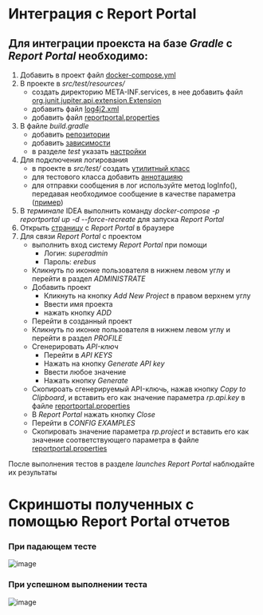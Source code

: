 # Интеграция с Report Portal
## Для интеграции проекста на базе _Gradle_ с _Report Portal_ необходимо:
1. Добавить в проект файл [docker-compose.yml](https://github.com/reportportal/reportportal/blob/master/docker-compose.yml)
2. В проекте в _src/test/resources/_
    - создать директорию META-INF.services, в нее добавить файл [org.junit.jupiter.api.extension.Extension](https://github.com/Dmitry-1994/JavaAQA_HW9_ReportPortal/blob/main/src/test/resources/META-INF/services/org.junit.jupiter.api.extension.Extension)
    - добавить файл [log4j2.xml](https://github.com/Dmitry-1994/JavaAQA_HW9_ReportPortal/blob/main/src/test/resources/log4j2.xml)
    - добавить файл [reportportal.properties](https://github.com/Dmitry-1994/JavaAQA_HW9_ReportPortal/blob/main/src/test/resources/reportportal.properties)
3. В файле _build.gradle_
    - добавить [репозитории](https://github.com/Dmitry-1994/JavaAQA_HW9_ReportPortal/blob/9dbf1b1d02871809671b51287fd1e15b068ea1d2/build.gradle#L14-L16)
    - добавить [зависимости](https://github.com/Dmitry-1994/JavaAQA_HW9_ReportPortal/blob/9dbf1b1d02871809671b51287fd1e15b068ea1d2/build.gradle#L25-L31)
    - в разделе _test_ указать [настройки](https://github.com/Dmitry-1994/JavaAQA_HW9_ReportPortal/blob/9dbf1b1d02871809671b51287fd1e15b068ea1d2/build.gradle#L37-L38)
4. Для подключения логирования
    - в проекте в _src/test/_ создать [утилитный класс](https://github.com/Dmitry-1994/JavaAQA_HW9_ReportPortal/blob/main/src/test/java/ru/netology/util/Util.java)
    - для тестового класса добавить [аннотацияю](https://github.com/Dmitry-1994/JavaAQA_HW9_ReportPortal/blob/9dbf1b1d02871809671b51287fd1e15b068ea1d2/src/test/java/ru/netology/test/DeliveryTest.java#L13)
    - для отправки сообщения в лог используйте метод logInfo(), передавая необходимое сообщение в качестве параметра ([пример](https://github.com/Dmitry-1994/JavaAQA_HW9_ReportPortal/blob/9dbf1b1d02871809671b51287fd1e15b068ea1d2/src/test/java/ru/netology/test/DeliveryTest.java#L27))
5. В _терминале_ IDEA выполнить команду _docker-compose -p reportportal up -d --force-recreate_ для запуска _Report Portal_
6. Открыть [страницу](http://localhost:8080/) с _Report Portal_ в браузере
7. Для связи _Report Portal_ с проектом
    - выполнить вход систему _Report Portal_ при помощи
        * Логин: _superadmin_
        * Пароль: _erebus_
    - Кликнуть по иконке пользователя в нижнем левом углу и перейти в раздел _ADMINISTRATE_
    - Добавить проект
        * Кликнуть на кнопку _Add New Project_ в правом верхнем углу
        * Ввести имя проекта
        * нажать кнопку _ADD_
    - Перейти в созданный проект
    - Кликнуть по иконке пользователя в нижнем левом углу и перейти в раздел _PROFILE_
    - Сгенерировать _API-ключ_
        * Перейти в _API KEYS_
        * Нажать на кнопку _Generate API key_
        * Ввести любое значение
        * Нажать кнопку _Generate_
    - Скопироать сгенерируемый API-ключь, нажав кнопку _Copy to Clipboard_, и вставить его как значение параметра _rp.api.key_ в файле [reportportal.properties](https://github.com/Dmitry-1994/JavaAQA_HW9_ReportPortal/blob/main/src/test/resources/reportportal.properties)
    - В _Report Portal_ нажать кнопку _Close_
    - Перейти в _CONFIG EXAMPLES_
    - Скопировать значение параметра _rp.project_ и вставить его как значение соответствующего параметра в файле [reportportal.properties](https://github.com/Dmitry-1994/JavaAQA_HW9_ReportPortal/blob/main/src/test/resources/reportportal.properties)

После выполнения тестов в разделе _launches_ *Report Portal* наблюдайте их результаты
       

# Cкриншоты полученных с помощью Report Portal отчетов

### При падающем тесте
![image](https://github.com/user-attachments/assets/80cdaf36-1285-4ffa-929e-3f7a89336a8d)

### При успешном выполнении теста
![image](https://github.com/user-attachments/assets/5ac8b744-4642-4ccc-84e8-87961f4f2c89)
